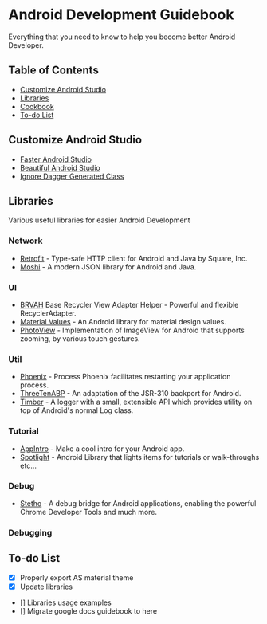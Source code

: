# Android Development Guidebook
Everything that you need to know to help you become better Android Developer.

## Table of Contents
* [Customize Android Studio](#customize-android-studio)
* [Libraries](#libraries)
* [Cookbook](#cookbook)
* [To-do List](#to-do-list)

## Customize Android Studio
* [Faster Android Studio](https://github.com/100nandoo/Android-Development-Guidebook/blob/master/customization/Faster_Android_Studio.md)
* [Beautiful Android Studio](https://github.com/100nandoo/Android-Development-Guidebook/blob/master/customization/Beautiful_Android_Studio.md)
* [Ignore Dagger Generated Class](https://github.com/100nandoo/Android-Development-Guidebook/blob/master/customization/Ignore_Dagger.md)

## Libraries
Various useful libraries for easier Android Development

### Network
* [Retrofit](https://github.com/square/retrofit) - Type-safe HTTP client for Android and Java by Square, Inc.
* [Moshi](https://github.com/square/moshi) - A modern JSON library for Android and Java. 

### UI
* [BRVAH](https://github.com/CymChad/BaseRecyclerViewAdapterHelper) Base Recycler View Adapter Helper - Powerful and flexible RecyclerAdapter.
* [Material Values](https://github.com/AoDevBlue/MaterialValues) - An Android library for material design values.
* [PhotoView](https://github.com/chrisbanes/PhotoView) - Implementation of ImageView for Android that supports zooming, by various touch gestures.

### Util
* [Phoenix](https://github.com/JakeWharton/ProcessPhoenix) - Process Phoenix facilitates restarting your application process.
* [ThreeTenABP](https://github.com/JakeWharton/ThreeTenABP) - An adaptation of the JSR-310 backport for Android.
* [Timber](https://github.com/JakeWharton/timber) - A logger with a small, extensible API which provides utility on top of Android's normal Log class.

### Tutorial
* [AppIntro](https://github.com/AppIntro/AppIntro) - Make a cool intro for your Android app.
* [Spotlight](https://github.com/TakuSemba/Spotlight) - Android Library that lights items for tutorials or walk-throughs etc...

### Debug
* [Stetho](https://github.com/facebook/stetho) - A debug bridge for Android applications, enabling the powerful Chrome Developer Tools and much more.

### Debugging

## To-do List

- [x] Properly export AS material theme
- [x] Update libraries
- [] Libraries usage examples
- [] Migrate google docs guidebook to here
